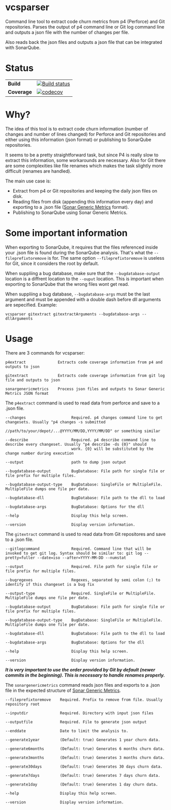 # vcsparser

Command line tool to extract code churn metrics from p4 (Perforce) and Git repositories. Parses the output of p4 command line or Git log command line and outputs a json file with the number of changes per file.

Also reads back the json files and outputs a json file that can be integrated with SonarQube.


# Status

| | |
| --- | --- |
| **Build** | [![Build status](https://img.shields.io/appveyor/ci/ericlemes/vcsparser.svg)](https://ci.appveyor.com/project/ericlemes/vcsparser) |
| **Coverage** | [![codecov](https://codecov.io/gh/ericlemes/vcsparser/branch/master/graph/badge.svg)](https://codecov.io/gh/ericlemes/vcsparser) |


# Why?

The idea of this tool is to extract code churn information (number of changes and number of lines changed) for Perforce and Git repositories and either using this information (json format) or publishing to SonarQube repositories.

It seems to be a pretty straightforward task, but since P4 is really slow to extract this information, some workarounds are necessary. Also for Git there are some complexities like file renames which makes the task slightly more difficult (renames are handled).
 
The main use case is:

- Extract from p4 or Git repositories and keeping the daily json files on disk.
- Reading files from disk (appending this information every day) and exporting to a .json file ([Sonar Generic Metrics](https://github.com/ericlemes/sonar-generic-metrics) format).
- Publishing to SonarQube using Sonar Generic Metrics.


# Some important information

When exporting to SonarQube, it requires that the files referenced inside your .json file is found during the SonarQube analysis. That's what the `--fileprefixtoremove` is for. The same option `--fileprefixtoremove` is useless for Git, since it considers the root by default.

When suppliing a bug database, make sure that the `--bugdatabase-output` location is a diffrent location to the `--ouput` location. This is important when exporting to SonarQube that the wrong files wont get read.

When suppliing a bug database, `--bugdatabase-args` must be the last argument and must be appended with a double dash before dll arguments are sepecified.
Example:

```
vcsparser gitextract gitextractArguments --bugdatabase-args -- dllArguments
```

# Usage

There are 3 commands for vcsparser:

```
p4extract              Extracts code coverage information from p4 and outputs to json

gitextract             Extracts code coverage information from git log file and outputs to json

sonargenericmetrics    Process json files and outputs to Sonar Generic Metrics JSON format
```

The `p4extract` command is used to read data from perforce and save to a .json file.

```
--changes                    Required. p4 changes command line to get changesets. Usually "p4 changes -s submitted
                             //path/to/your/depot/...@YYYY/MM/DD,YYYY/MM/DD" or something similar
  
--describe                   Required. p4 describe command line to describe every changeset. Usually "p4 describe -ds {0}" should
                             work. {0} will be substituted by the change number during execution
  
--output                     path to dump json output

--bugdatabase-output         BugDatabase: File path for single file or file prefix for multiple files.

--bugdatabase-output-type    BugDatabase: SingleFile or MultipleFile. MultipleFile dumps one file per date.

--bugdatabase-dll            BugDatabase: File path to the dll to load

--bugdatabase-args           BugDatabase: Options for the dll

--help                       Display this help screen.

--version                    Display version information.
```

The `gitextract` command is used to read data from Git repositores and save to a .json file.

```
--gitlogcommand              Required. Command line that will be invoked to get git log. Syntax should be similar to: git log --pretty=fuller --date=iso --after=YYYY-MM-DD --numstat

--output                     Required. File path for single file or file prefix for multiple files.

--bugregexes                 Regexes, separated by semi colon (;) to identify if this changeset is a bug fix

--output-type                Required. SingleFile or MultipleFile. MultipleFile dumps one file per date.

--bugdatabase-output         BugDatabase: File path for single file or file prefix for multiple files.

--bugdatabase-output-type    BugDatabase: SingleFile or MultipleFile. MultipleFile dumps one file per date.

--bugdatabase-dll            BugDatabase: File path to the dll to load

--bugdatabase-args           BugDatabase: Options for the dll

--help                       Display this help screen.

--version                    Display version information.

```

***It is very important to use the order provided by Git by default (newer commits in the beginning). This is necessary to handle renames properly.***

The `sonargenericmetrics` command reads json files and exports to a .json file in the expected structure of [Sonar Generic Metrics](https://github.com/ericlemes/sonar-generic-metrics).

```
--fileprefixtoremove    Required. Prefix to remove from file. Usually repository root

--inputdir              Required. Directory with input json files

--outputfile            Required. File to generate json output

--enddate               Date to limit the analysis to.

--generate1year         (Default: true) Generates 1 year churn data.

--generate6months       (Default: true) Generates 6 months churn data.

--generate3months       (Default: true) Generates 3 months churn data.

--generate30days        (Default: true) Generates 30 days churn data.

--generate7days         (Default: true) Generates 7 days churn data.

--generate1day          (Default: true) Generates 1 day churn data.

--help                  Display this help screen.

--version               Display version information.
```
